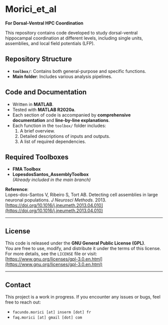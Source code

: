 # Morici_et_al

**For Dorsal-Ventral HPC Coordination**

This repository contains code developed to study dorsal-ventral hippocampal coordination at different levels, including single units, assemblies, and local field potentials (LFP).

## Repository Structure

- **`toolbox/`**: Contains both general-purpose and specific functions.
- **Main folder**: Includes various analysis pipelines.

## Code and Documentation

- Written in **MATLAB**.
- Tested with **MATLAB R2020a**.
- Each section of code is accompanied by **comprehensive documentation** and **line-by-line explanations**.
- Each function in the `toolbox/` folder includes:
  1. A brief overview.
  2. Detailed descriptions of inputs and outputs.
  3. A list of required dependencies.

## Required Toolboxes

- **FMA Toolbox**
- **LopesdosSantos_AssemblyToolbox**  
  *(Already included in the main branch)*

**Reference**:  
Lopes-dos-Santos V, Ribeiro S, Tort AB. Detecting cell assemblies in large neuronal populations. *J Neurosci Methods*. 2013.  
[https://doi.org/10.1016/j.jneumeth.2013.04.010](https://doi.org/10.1016/j.jneumeth.2013.04.010)

---

## License

This code is released under the **GNU General Public License (GPL)**.  
You are free to use, modify, and distribute it under the terms of this license.  
For more details, see the `LICENSE` file or visit:  
[https://www.gnu.org/licenses/gpl-3.0.en.html](https://www.gnu.org/licenses/gpl-3.0.en.html)

---

## Contact

This project is a work in progress. If you encounter any issues or bugs, feel free to reach out:

- `facundo.morici [at] inserm [dot] fr`  
- `faq.morici [at] gmail [dot] com`
